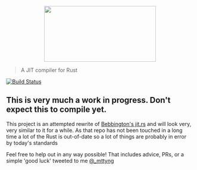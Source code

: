 <p align="center"><img src="https://mttyng.nyc3.digitaloceanspaces.com/red_lejit.png" height="150" width="300" /></p>

> A JIT compiler for Rust


[![Build Status](https://travis-ci.org/someguynamedmatt/lejit.svg?branch=master)](https://travis-ci.org/someguynamedmatt/lejit)


## This is very much a work in progress. Don't expect this to compile yet.

This project is an attempted rewrite of [Bebbington's jit.rs](https://github.com/TomBebbington/jit.rs) and will look very, very similar to it for a while. As that repo has not been touched in a long time a lot of the Rust is out-of-date so a lot of things are probably in error by today's standards

Feel free to help out in any way possible! That includes advice, PRs, or a simple 'good luck' tweeted to me [@_mttyng](https://twitter.com/_mttyng)
